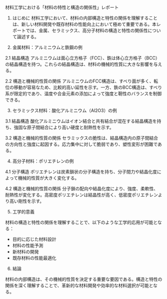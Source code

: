 材料工学における「材料の特性と構造の関係性」レポート

1. はじめに
材料工学において、材料の内部構造と特性の関係を理解することは、新しい材料開発や既存材料の性能向上において極めて重要である。本レポートでは、金属、セラミックス、高分子材料の構造と特性の関係性について論述する。

2. 金属材料：アルミニウムと鉄鋼の例

2.1 結晶構造
アルミニウムは面心立方格子（FCC）、鉄は体心立方格子（BCC）の結晶構造を持つ。これらの結晶構造は、材料の機械的性質に大きな影響を与える。

2.2 構造と機械的性質の関係
アルミニウムのFCC構造は、すべり面が多く、転位の移動が容易なため、比較的高い延性を示す。一方、鉄のBCC構造は、すべり系が限定的であり、温度や合金元素の添加によって強度と靭性のバランスを制御できる。

3. セラミックス材料：酸化アルミニウム（Al2O3）の例

3.1 結晶構造
酸化アルミニウムはイオン結合と共有結合が混在する結晶構造を持ち、強固な原子間結合により高い硬度と耐熱性を示す。

3.2 構造と機械的性質の関係
セラミックスの脆性は、結晶構造内の原子間結合の方向性と強度に起因する。応力集中に対して脆弱であり、塑性変形が困難である。

4. 高分子材料：ポリエチレンの例

4.1 分子構造
ポリエチレンは炭素鎖状の分子構造を持ち、分子間力や結晶化度によって機械的性質が大きく変化する。

4.2 構造と機械的性質の関係
分子鎖の配向や結晶化度により、強度、柔軟性、耐熱性が変化する。高密度ポリエチレンは結晶性が高く、低密度ポリエチレンより高い剛性を示す。

5. 工学的意義

材料の構造と特性の関係を理解することで、以下のような工学的応用が可能となる：
- 目的に応じた材料設計
- 材料の性能予測
- 新材料の開発
- 既存材料の性能最適化

6. 結論

材料の内部構造は、その機械的性質を決定する重要な要因である。構造と特性の関係を深く理解することで、革新的な材料開発や効率的な材料選択が可能となる。